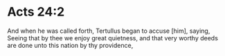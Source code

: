 # Acts 24:2

And when he was called forth, Tertullus began to accuse [him], saying, Seeing that by thee we enjoy great quietness, and that very worthy deeds are done unto this nation by thy providence,